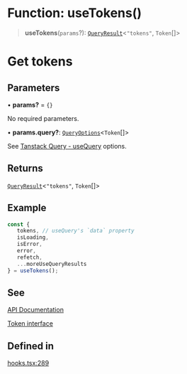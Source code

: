 # Function: useTokens()

> **useTokens**(`params`?): [`QueryResult`](/docs/packages/SDK%20React%20Provider/type-aliases/QueryResult.md)\<`"tokens"`, `Token`[]\>

# Get tokens

## Parameters

• **params?** = `{}`

No required parameters.

• **params.query?**: [`QueryOptions`](/docs/packages/SDK%20React%20Provider/type-aliases/QueryOptions.md)\<`Token`[]\>

See [Tanstack Query - useQuery](https://tanstack.com/query/latest/docs/framework/react/reference/useQuery) options.

## Returns

[`QueryResult`](/docs/packages/SDK%20React%20Provider/type-aliases/QueryResult.md)\<`"tokens"`, `Token`[]\>

## Example

```ts
const {
   tokens, // useQuery's `data` property
   isLoading,
   isError,
   error,
   refetch,
   ...moreUseQueryResults
} = useTokens();
```

## See

[API Documentation](https://monerium.dev/api-docs#operation/tokens)

[Token interface](/docs/packages/SDK/interfaces/Token.md)

## Defined in

[hooks.tsx:289](https://github.com/monerium/js-monorepo/blob/main/packages/sdk-react-provider/src/lib/hooks.tsx#L289)
